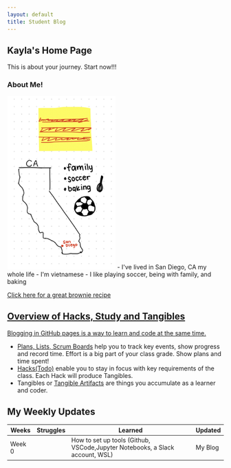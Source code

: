 ```yaml
---
layout: default
title: Student Blog
---
```



## Kayla's Home Page
This is about your journey. Start now!!!
### About Me!
<img src="images\IMG_1159.jpg" width="50%">
- I've lived in San Diego, CA my whole life
- I'm vietnamese
- I like playing soccer, being with family, and baking

<a href="https://www.loveandlemons.com/brownies-recipe/"> Click here for a great brownie recipe
## Overview of Hacks, Study and Tangibles
Blogging in GitHub pages is a way to learn and code at the same time. 

- Plans, Lists, [Scrum Boards](https://clickup.com/blog/scrum-board/) help you to track key events, show progress and record time.  Effort is a big part of your class grade.  Show plans and time spent!
- [Hacks(Todo)](https://levelup.gitconnected.com/six-ultimate-daily-hacks-for-every-programmer-60f5f10feae) enable you to stay in focus with key requirements of the class.  Each Hack will produce Tangibles.
- Tangibles or [Tangible Artifacts](https://en.wikipedia.org/wiki/Artifact_(software_development)) are things you accumulate as a learner and coder. 

## My Weekly Updates

| Weeks  | Struggles  | Learned  | Updated  |
| ------ | ---------- | -------- | -------- |
| Week 0 |            |How to set up tools (Github, VSCode,Jupyter Notebooks, a Slack account, WSL) | My Blog  |
